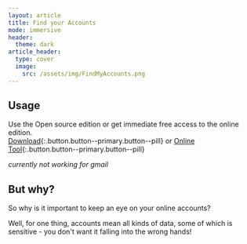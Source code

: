 ```yaml
---
layout: article
title: Find your Accounts
mode: immersive
header:
  theme: dark
article_header:
  type: cover
  image:
    src: /assets/img/FindMyAccounts.png
---
```


## Usage
Use the Open source edition or get immediate free access to the online edition. <br />
[Download](https://github.com/H3nkl3r/FindMyAccounts){:.button.button--primary.button--pill} or [Online Tool](https://app.findmyaccounts.com){:.button.button--primary.button--pill}

*currently not working for gmail*

## But why?
So why is it important to keep an eye on your online accounts? <br />

Well, for one thing, accounts mean all kinds of data, some of which is sensitive - you don't want it falling into the wrong hands!